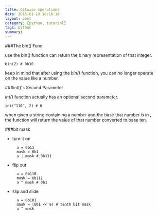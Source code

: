 ```yaml
---
title: bitwise operations
date: 2015-01-19 16:16:18
layout: post
category: [python, tutorial]
tags: python
summary: 
---
```


###The bin() Func

use the bin() function can return the binary representation of that integer.

	bin(2) # 0b10
	
keep in mind that after using the *bin()* function, you can no longer operate on the value like a number.

###int()'s Second Parameter

*int()* function actually has an optional second parameter.

	int("110", 2) # 6

when given a string containing a number and the base that number is in , the function will return the value of that number converted to base ten.

###bit mask

* turn it on
		
		a = 0b11 
		mask = 0b1
		a | mask # 0b111
		
* flip out

		a = 0b110
		mask = 0b111
		a ^ mask # 0b1
		
* slip and slide

		a = 0b101
		mask = (0b1 << 9) # tenth bit mask
		a ^ mask 


